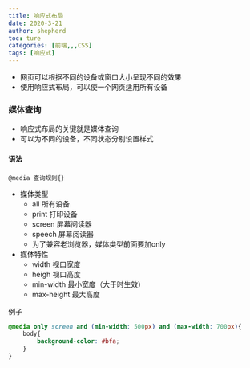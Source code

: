 ```yaml
---
title: 响应式布局
date: 2020-3-21
author: shepherd
toc: ture
categories: [前端,,,CSS]
tags: [响应式]
---
```


- 网页可以根据不同的设备或窗口大小呈现不同的效果
- 使用响应式布局，可以使一个网页适用所有设备

<!-- more -->

### 媒体查询

- 响应式布局的关键就是媒体查询
- 可以为不同的设备，不同状态分别设置样式

####  语法

`@media 查询规则{}`

- 媒体类型
  - all 所有设备
  - print 打印设备
  - screen 屏幕阅读器
  - speech 屏幕阅读器
  - 为了兼容老浏览器，媒体类型前面要加only
- 媒体特性
  - width 视口宽度
  - heigh 视口高度
  - min-width 最小宽度（大于时生效）
  - max-height 最大高度 

例子

```css
@media only screen and (min-width: 500px) and (max-width: 700px){
	body{
		background-color: #bfa;
	}
}
```

